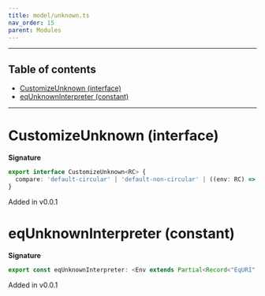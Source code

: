 ```yaml
---
title: model/unknown.ts
nav_order: 15
parent: Modules
---
```


---

<h2 class="text-delta">Table of contents</h2>

- [CustomizeUnknown (interface)](#customizeunknown-interface)
- [eqUnknownInterpreter (constant)](#equnknowninterpreter-constant)

---

# CustomizeUnknown (interface)

**Signature**

```ts
export interface CustomizeUnknown<RC> {
  compare: 'default-circular' | 'default-non-circular' | ((env: RC) => Eq<unknown>)
}
```

Added in v0.0.1

# eqUnknownInterpreter (constant)

**Signature**

```ts
export const eqUnknownInterpreter: <Env extends Partial<Record<"EqURI", any>>>() => ModelAlgebraUnknown1<"EqURI", Env> = ...
```

Added in v0.0.1
